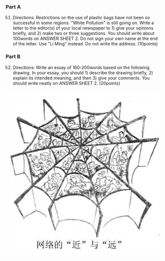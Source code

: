 ### Part A

51. Directions:
    Restrictions on the use of plastic bags have not been so successful in some regions. "White Pollution" is still going on. Write a letter to the editor(s) of your local newspaper to
    	1) give your opinions briefly, and
    	2) make two or three suggestions.
    You should write about 100words on ANSWER SHEET 2.
    Do not sign your own name at the end of the letter. Use "Li Ming" instead.
    Do not write the address. (10points)







### Part B

52. Directions:
    Write an essay of 160-200words based on the following drawing. In your essay, you should
    	1) describe the drawing briefly,
    	2) explain its intended meaning, and then
    	3) give your comments.
    You should write neatly on ANSWER SHEET 2. (20points)

![1660744281888](assets/1660744281888.png)